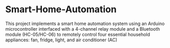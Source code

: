 # Smart-Home-Automation
This project implements a smart home automation system using an Arduino microcontroller interfaced with a 4-channel relay module and a Bluetooth module (HC-05/HC-06) to remotely control four essential household appliances: fan, fridge, light, and air conditioner (AC)
